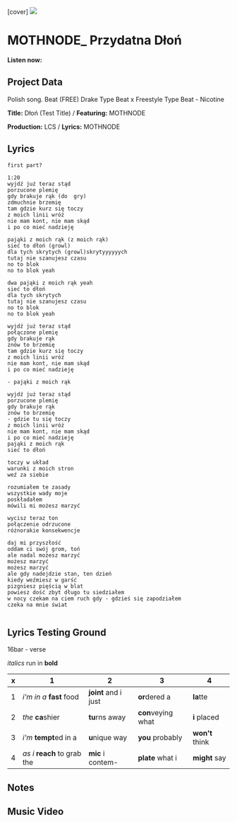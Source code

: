 [cover] ![](57175019_319474918741616_8502199518755923887_n.jpg)

# MOTHNODE_ Przydatna Dłoń

**Listen now:**

## Project Data

Polish song.
Beat (FREE) Drake Type Beat x Freestyle Type Beat - Nicotine

**Title:** Dłoń (Test Title) / **Featuring:** MOTHNODE

**Production:** LCS / **Lyrics:** MOTHNODE

## Lyrics

```
first part?

1:20
wyjdź już teraz stąd
porzucone plemię
gdy brakuje rąk (do  gry)
zdmuchnie brzemię
tam gdzie kurz się toczy
z moich linii wróż
nie mam kont, nie mam skąd
i po co mieć nadzieję

pająki z moich rąk (z moich rąk)
sieć to dłoń (growl)
dla tych skrytych (growl)skrytyyyyyych
tutaj nie szanujesz czasu
no to blok
no to blok yeah

dwa pająki z moich rąk yeah
sieć to dłoń
dla tych skrytych
tutaj nie szanujesz czasu
no to blok
no to blok yeah

wyjdź już teraz stąd
połączone plemię
gdy brakuje rąk
znów to brzemię
tam gdzie kurz się toczy
z moich linii wróż
nie mam kont, nie mam skąd 
i po co mieć nadzieję

- pająki z moich rąk

wyjdź już teraz stąd
porzucone plemię
gdy brakuje rąk
znów to brzemię
- gdzie tu się toczy
z moich linii wróż
nie mam kont, nie mam skąd
i po co mieć nadzieję
pająki z moich rąk
sieć to dłoń

toczy w układ
warunki z moich stron
weź za siebie

rozumiałem te zasady 
wszystkie wady moje
poskładałem
mówili mi możesz marzyć

wycisz teraz ton
połączenie odrzucone
różnorakie konsekwencje

daj mi przyszłość 
oddam ci swój grom, toń
ale nadal możesz marzyć
możesz marzyć
możesz marzyć
ale gdy nadejdzie stan, ten dzień
kiedy weźmiesz w garść
pizgniesz pięścią w blat
powiesz dość zbyt długo tu siedziałem
w nocy czekam na ciem ruch gdy - gdzieś się zapodziałem 
czeka na mnie świat


```

## Lyrics Testing Ground

16bar - verse

*italics* run in
**bold**

| x | 1 | 2 | 3 | 4 |
|---|---|---|---|---|
| 1 | *i'm in a* **fast** food | **joint** and i just  | **or**dered a  | **la**tte  |
| 2 | *the* **ca**shier | **tu**rns away  |  **con**veying what |  **i** placed |
| 3 | *i'm* **tempt**ed in a | **u**nique way  |  **you** probably |  **won't** think |
| 4 | *as i* **reach** to grab the |  **mic** i contem-  | **plate** what i | **might** say |

## Notes

## Music Video
